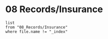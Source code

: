 # 08 Records/Insurance

```dataview
list
from "08_Records/Insurance"
where file.name != "_index"
```
